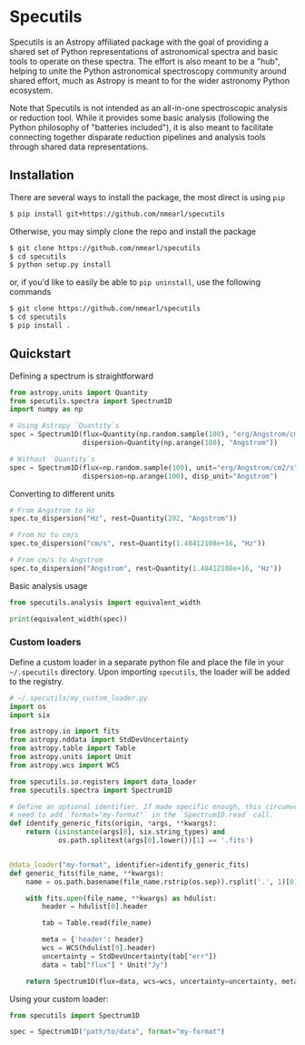 # Specutils

Specutils is an Astropy affiliated package with the goal of providing a shared 
set of Python representations of astronomical spectra and basic tools to 
operate on these spectra. The effort is also meant to be a "hub", helping to 
unite the Python astronomical spectroscopy community around shared effort, 
much as Astropy is meant to for the wider astronomy Python ecosystem.

Note that Specutils is not intended as an all-in-one spectroscopic analysis or 
reduction tool. While it provides some basic analysis (following the Python 
philosophy of "batteries included"), it is also meant to facilitate connecting 
together disparate reduction pipelines and analysis tools through shared data 
representations.


## Installation

There are several ways to install the package, the most direct is using `pip`

```bash
$ pip install git+https://github.com/nmearl/specutils
```

Otherwise, you may simply clone the repo and install the package

```bash
$ git clone https://github.com/nmearl/specutils
$ cd specutils
$ python setup.py install
```

or, if you'd like to easily be able to `pip uninstall`, use the following 
commands

```bash
$ git clone https://github.com/nmearl/specutils
$ cd specutils
$ pip install .
```

## Quickstart

Defining a spectrum is straightforward

```python
from astropy.units import Quantity
from specutils.spectra import Spectrum1D
import numpy as np

# Using Astropy `Quantity`s
spec = Spectrum1D(flux=Quantity(np.random.sample(100), "erg/Angstrom/cm2/s"),
                  dispersion=Quantity(np.arange(100), "Angstrom"))

# Without `Quantity`s
spec = Spectrum1D(flux=np.random.sample(100), unit="erg/Angstrom/cm2/s",
                  dispersion=np.arange(100), disp_unit="Angstrom")
```

Converting to different units

```python
# From Angstrom to Hz
spec.to_dispersion("Hz", rest=Quantity(202, "Angstrom"))

# From Hz to cm/s
spec.to_dispersion("cm/s", rest=Quantity(1.48412108e+16, "Hz"))

# From cm/s to Angstrom
spec.to_dispersion("Angstrom", rest=Quantity(1.48412108e+16, "Hz"))
```

Basic analysis usage

```python
from specutils.analysis import equivalent_width

print(equivalent_width(spec))
```

### Custom loaders

Define a custom loader in a separate python file and place the file in your
`~/.specutils` directory. Upon importing `specutils`, the loader will be added
to the registry.

```python
# ~/.specutils/my_custom_loader.py
import os
import six

from astropy.io import fits
from astropy.nddata import StdDevUncertainty
from astropy.table import Table
from astropy.units import Unit
from astropy.wcs import WCS

from specutils.io.registers import data_loader
from specutils.spectra import Spectrum1D

# Define an optional identifier. If made specific enough, this circumvents the
# need to add `format="my-format"` in the `Spectrum1D.read` call.
def identify_generic_fits(origin, *args, **kwargs):
    return (isinstance(args[0], six.string_types) and
            os.path.splitext(args[0].lower())[1] == '.fits')


@data_loader("my-format", identifier=identify_generic_fits)
def generic_fits(file_name, **kwargs):
    name = os.path.basename(file_name.rstrip(os.sep)).rsplit('.', 1)[0]

    with fits.open(file_name, **kwargs) as hdulist:
        header = hdulist[0].header

        tab = Table.read(file_name)

        meta = {'header': header}
        wcs = WCS(hdulist[0].header)
        uncertainty = StdDevUncertainty(tab["err"])
        data = tab["flux"] * Unit("Jy")

    return Spectrum1D(flux=data, wcs=wcs, uncertainty=uncertainty, meta=meta)
```

Using your custom loader:

```python
from specutils import Spectrum1D

spec = Spectrum1D("path/to/data", format="my-format")
```